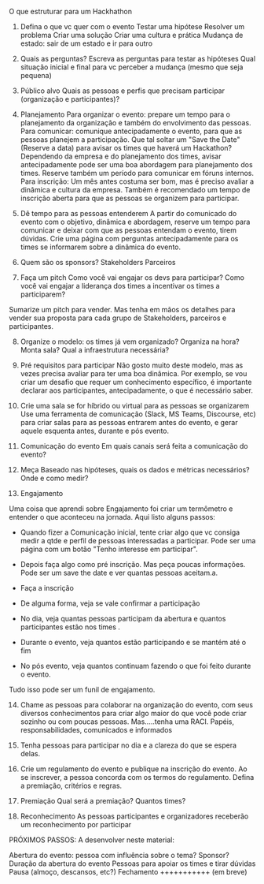 O que estruturar para um Hackhathon

1. Defina o que vc quer com o evento
Testar uma hipótese
Resolver um problema 
Criar uma solução 
Criar uma cultura e prática 
Mudança de estado: sair de um estado e ir para outro

2. Quais as perguntas? 
Escreva as perguntas para testar as hipóteses 
Qual situação inicial e final para vc perceber a mudança (mesmo que seja pequena)

3. Público alvo
Quais as pessoas e perfis que precisam participar (organização e participantes)?

4. Planejamento 
Para organizar o evento: prepare um tempo para o planejamento da organização e também do envolvimento das pessoas. 
Para comunicar: comunique antecipadamente o evento, para que as pessoas planejem a participação. Que tal soltar um "Save the Date" (Reserve a data) para avisar os times que haverá um Hackathon? Dependendo da empresa e do planejamento dos times, avisar antecipadamente pode ser uma boa abordagem para planejamento dos times. Reserve também um período para comunicar em fóruns internos. 
Para inscrição: Um mês antes costuma ser bom, mas é preciso avaliar a dinâmica e cultura da empresa. Também é recomendado um tempo de inscrição aberta para que as pessoas se organizem para participar.

5. Dê tempo para as pessoas entenderem 
A partir do comunicado do evento com o objetivo, dinâmica e abordagem, reserve um tempo para comunicar e deixar com que as pessoas entendam o evento, tirem dúvidas. 
Crie uma página com perguntas antecipadamente para os times se informarem sobre a dinâmica do evento.

6. Quem são os sponsors? 
Stakeholders 
Parceiros

7. Faça um pitch 
Como você vai engajar os devs para participar? Como você vai engajar a liderança dos times a incentivar os times a participarem?

Sumarize um pitch para vender. Mas tenha em mãos os detalhes para vender sua proposta para cada grupo de Stakeholders, parceiros e participantes.

8. Organize o modelo: os times já vem organizado? Organiza na hora? Monta sala? Qual a infraestrutura necessária?

9. Pré requisitos para participar 
Não gosto muito deste modelo, mas as vezes precisa avaliar para ter uma boa dinâmica. 
Por exemplo, se vou criar um desafio que requer um conhecimento específico, é importante declarar aos participantes, antecipadamente, o que é necessário saber.

10. Crie uma sala se for híbrido ou virtual para as pessoas se organizarem Use uma ferramenta de comunicação (Slack, MS Teams, Discourse, etc) para criar salas para as pessoas entrarem antes do evento, e gerar aquele esquenta antes, durante e pós evento.

11. Comunicação do evento Em quais canais será feita a comunicação do evento?

12. Meça 
Baseado nas hipóteses, quais os dados e métricas necessários? Onde e como medir?

13. Engajamento 

Uma coisa que aprendi sobre Engajamento foi criar um termômetro e entender o que aconteceu na jornada. Aqui listo alguns passos:

- Quando fizer a Comunicação inicial, tente criar algo que vc consiga medir a qtde e perfil de pessoas interessadas a participar. 
Pode ser uma página com um botão "Tenho interesse em participar".

- Depois faça algo como pré inscrição. Mas peça poucas informações. Pode ser um save the date e ver quantas pessoas aceitam.a.

- Faça a inscrição

- De alguma forma, veja se vale confirmar a participação

- No dia, veja quantas pessoas participam da abertura e quantos participantes estão nos times .

- Durante o evento, veja quantos estão participando e se mantém até o fim

- No pós evento, veja quantos continuam fazendo o que foi feito durante o evento.

Tudo isso pode ser um funil de engajamento.

14. Chame as pessoas para colaborar na organização do evento, com seus diversos conhecimentos para criar algo maior do que você pode criar sozinho ou com poucas pessoas. 
Mas.....tenha uma RACI. Papéis, responsabilidades, comunicados e informados

15. Tenha pessoas para participar no dia e a clareza do que se espera delas.

16. Crie um regulamento do evento e publique na inscrição do evento. 
Ao se inscrever, a pessoa concorda com os termos do regulamento. Defina a premiação, critérios e regras.

17. Premiação 
Qual será a premiação? 
Quantos times?

18. Reconhecimento As pessoas participantes e organizadores receberão um reconhecimento por participar


PRÓXIMOS PASSOS:
A desenvolver neste material:

Abertura do evento: pessoa com influência sobre o tema? Sponsor?
Duração da abertura do evento
Pessoas para apoiar os times e tirar dúvidas
Pausa (almoço, descansos, etc?)
Fechamento
+++++++++++ (em breve)

